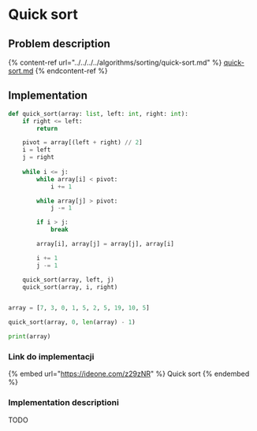 # Quick sort

## Problem description

{% content-ref url="../../../../algorithms/sorting/quick-sort.md" %}
[quick-sort.md](../../../../algorithms/sorting/quick-sort.md)
{% endcontent-ref %}

## Implementation

```python
def quick_sort(array: list, left: int, right: int):
    if right <= left:
        return

    pivot = array[(left + right) // 2]
    i = left
    j = right
    
    while i <= j:
        while array[i] < pivot:
            i += 1

        while array[j] > pivot:
            j -= 1

        if i > j:
            break

        array[i], array[j] = array[j], array[i]

        i += 1
        j -= 1

    quick_sort(array, left, j)
    quick_sort(array, i, right)


array = [7, 3, 0, 1, 5, 2, 5, 19, 10, 5]

quick_sort(array, 0, len(array) - 1)

print(array)
```

### Link do implementacji

{% embed url="https://ideone.com/z29zNR" %}
Quick sort
{% endembed %}

### Implementation descriptioni

TODO
